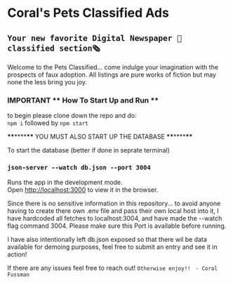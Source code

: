 # Coral's Pets Classified Ads

## `Your new favorite Digital Newspaper 📰classified section🗞️`

Welcome to the Pets Classified... come indulge your imagination with the prospects of faux adoption.
All listings are pure works of fiction but may none the less bring you joy.

### IMPORTANT ** How To Start Up and Run **

to begin please clone down the repo and do:  
 `npm i`
followed by
`npm start`

**\*\***\*\*\*\***\*\*** YOU MUST ALSO START UP THE DATABASE **\*\***\*\*\*\***\*\***

To start the database (better if done in seprate terminal)

### `json-server --watch db.json --port 3004`

Runs the app in the development mode.\
Open [http://localhost:3000](http://localhost:3000) to view it in the browser.

Since there is no sensitive information in this repository... to avoid anyone having to create there own .env file and pass their own local host into it, I have hardcoded all fetches to localhost:3004, and have made the --watch flag command 3004. Please make sure this Port is available before running.

I have also intentionally left db.json exposed so that there wil be data available for demoing purposes, feel free to submit an entry and see it in action!

If there are any issues feel free to reach out!
`Otherwise enjoy!! `
`- Coral Fussman`
